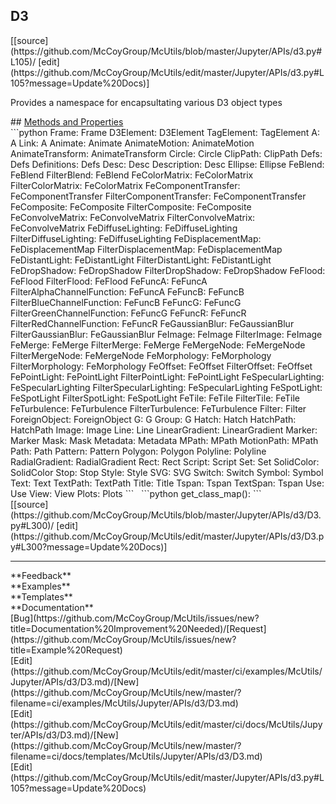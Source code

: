 ## <a id="McUtils.Jupyter.APIs.d3.D3">D3</a> 

<div class="docs-source-link" markdown="1">
[[source](https://github.com/McCoyGroup/McUtils/blob/master/Jupyter/APIs/d3.py#L105)/
[edit](https://github.com/McCoyGroup/McUtils/edit/master/Jupyter/APIs/d3.py#L105?message=Update%20Docs)]
</div>

Provides a namespace for encapsultating various D3 object types







<div class="collapsible-section">
 <div class="collapsible-section collapsible-section-header" markdown="1">
## <a class="collapse-link" data-toggle="collapse" href="#methods" markdown="1"> Methods and Properties</a> <a class="float-right" data-toggle="collapse" href="#methods"><i class="fa fa-chevron-down"></i></a>
 </div>
 <div class="collapsible-section collapsible-section-body collapse show" id="methods" markdown="1">
 ```python
Frame: Frame
D3Element: D3Element
TagElement: TagElement
A: A
Link: A
Animate: Animate
AnimateMotion: AnimateMotion
AnimateTransform: AnimateTransform
Circle: Circle
ClipPath: ClipPath
Defs: Defs
Definitions: Defs
Desc: Desc
Description: Desc
Ellipse: Ellipse
FeBlend: FeBlend
FilterBlend: FeBlend
FeColorMatrix: FeColorMatrix
FilterColorMatrix: FeColorMatrix
FeComponentTransfer: FeComponentTransfer
FilterComponentTransfer: FeComponentTransfer
FeComposite: FeComposite
FilterComposite: FeComposite
FeConvolveMatrix: FeConvolveMatrix
FilterConvolveMatrix: FeConvolveMatrix
FeDiffuseLighting: FeDiffuseLighting
FilterDiffuseLighting: FeDiffuseLighting
FeDisplacementMap: FeDisplacementMap
FilterDisplacementMap: FeDisplacementMap
FeDistantLight: FeDistantLight
FilterDistantLight: FeDistantLight
FeDropShadow: FeDropShadow
FilterDropShadow: FeDropShadow
FeFlood: FeFlood
FilterFlood: FeFlood
FeFuncA: FeFuncA
FilterAlphaChannelFunction: FeFuncA
FeFuncB: FeFuncB
FilterBlueChannelFunction: FeFuncB
FeFuncG: FeFuncG
FilterGreenChannelFunction: FeFuncG
FeFuncR: FeFuncR
FilterRedChannelFunction: FeFuncR
FeGaussianBlur: FeGaussianBlur
FilterGaussianBlur: FeGaussianBlur
FeImage: FeImage
FilterImage: FeImage
FeMerge: FeMerge
FilterMerge: FeMerge
FeMergeNode: FeMergeNode
FilterMergeNode: FeMergeNode
FeMorphology: FeMorphology
FilterMorphology: FeMorphology
FeOffset: FeOffset
FilterOffset: FeOffset
FePointLight: FePointLight
FilterPointLight: FePointLight
FeSpecularLighting: FeSpecularLighting
FilterSpecularLighting: FeSpecularLighting
FeSpotLight: FeSpotLight
FilterSpotLight: FeSpotLight
FeTile: FeTile
FilterTile: FeTile
FeTurbulence: FeTurbulence
FilterTurbulence: FeTurbulence
Filter: Filter
ForeignObject: ForeignObject
G: G
Group: G
Hatch: Hatch
HatchPath: HatchPath
Image: Image
Line: Line
LinearGradient: LinearGradient
Marker: Marker
Mask: Mask
Metadata: Metadata
MPath: MPath
MotionPath: MPath
Path: Path
Pattern: Pattern
Polygon: Polygon
Polyline: Polyline
RadialGradient: RadialGradient
Rect: Rect
Script: Script
Set: Set
SolidColor: SolidColor
Stop: Stop
Style: Style
SVG: SVG
Switch: Switch
Symbol: Symbol
Text: Text
TextPath: TextPath
Title: Title
Tspan: Tspan
TextSpan: Tspan
Use: Use
View: View
Plots: Plots
```
<a id="McUtils.Jupyter.APIs.d3.D3.get_class_map" class="docs-object-method">&nbsp;</a> 
```python
get_class_map(): 
```
<div class="docs-source-link" markdown="1">
[[source](https://github.com/McCoyGroup/McUtils/blob/master/Jupyter/APIs/d3/D3.py#L300)/
[edit](https://github.com/McCoyGroup/McUtils/edit/master/Jupyter/APIs/d3/D3.py#L300?message=Update%20Docs)]
</div>
 </div>
</div>












---


<div markdown="1" class="text-secondary">
<div class="container">
  <div class="row">
   <div class="col" markdown="1">
**Feedback**   
</div>
   <div class="col" markdown="1">
**Examples**   
</div>
   <div class="col" markdown="1">
**Templates**   
</div>
   <div class="col" markdown="1">
**Documentation**   
</div>
   <div class="col" markdown="1">
   
</div>
   <div class="col" markdown="1">
   
</div>
   <div class="col" markdown="1">
   
</div>
</div>
  <div class="row">
   <div class="col" markdown="1">
[Bug](https://github.com/McCoyGroup/McUtils/issues/new?title=Documentation%20Improvement%20Needed)/[Request](https://github.com/McCoyGroup/McUtils/issues/new?title=Example%20Request)   
</div>
   <div class="col" markdown="1">
[Edit](https://github.com/McCoyGroup/McUtils/edit/master/ci/examples/McUtils/Jupyter/APIs/d3/D3.md)/[New](https://github.com/McCoyGroup/McUtils/new/master/?filename=ci/examples/McUtils/Jupyter/APIs/d3/D3.md)   
</div>
   <div class="col" markdown="1">
[Edit](https://github.com/McCoyGroup/McUtils/edit/master/ci/docs/McUtils/Jupyter/APIs/d3/D3.md)/[New](https://github.com/McCoyGroup/McUtils/new/master/?filename=ci/docs/templates/McUtils/Jupyter/APIs/d3/D3.md)   
</div>
   <div class="col" markdown="1">
[Edit](https://github.com/McCoyGroup/McUtils/edit/master/Jupyter/APIs/d3.py#L105?message=Update%20Docs)   
</div>
   <div class="col" markdown="1">
   
</div>
   <div class="col" markdown="1">
   
</div>
   <div class="col" markdown="1">
   
</div>
</div>
</div>
</div>